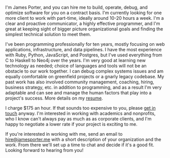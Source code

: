 I'm James Porter, and you can hire me to build, operate, debug, and
optimize software for you on a contract basis. I'm currently looking
for one more client to work with part-time, ideally around 10-20 hours
a week. I'm a clear and proactive communicator, a highly effective
programmer, and I'm great at keeping sight of bigger picture
organizational goals and finding the simplest technical solution to
meet them.

I've been programming professionally for ten years, mostly focusing on
web applications, infrastructure, and data pipelines. I have the most
experience with Ruby, Python, JavaScript, and Postgres, but I've used
everything from C to Haskell to Neo4j over the years. I'm very good at
learning new technology as needed; choice of languages and tools will
not be an obstacle to our work together. I can debug complex systems
issues and am equally comfortable on greenfield projects or a gnarly
legacy codebase. My past work has also involved community management,
coaching, hiring, business strategy, etc. in addition to programming,
and as a result I'm very adaptable and can see and manage the human
factors that play into a project's success. More details on my
[resume](static/resume.pdf).

I charge $175 an hour. If that sounds too expensive to you, please
[get in touch](mailto:hire@jamesporter.me) anyway. I'm interested in
working with academics and nonprofits, who I know can't always pay as
much as as corporate clients, and I'm happy to negotiate a lower rate
if your project is exciting to me.

If you're interested in working with me, send an email to
[hire@jamesporter.me](mailto:hire@jamesporter.me) with a short
description of your organization and the work. From there we'll set up
a time to chat and decide if it's a good fit. Looking forward to
hearing from you!
